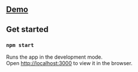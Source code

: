 ## [Demo](https://hichambenjelloun.github.io/react-examples)

## Get started

### `npm start`

Runs the app in the development mode.<br />
Open [http://localhost:3000](http://localhost:3000) to view it in the browser.